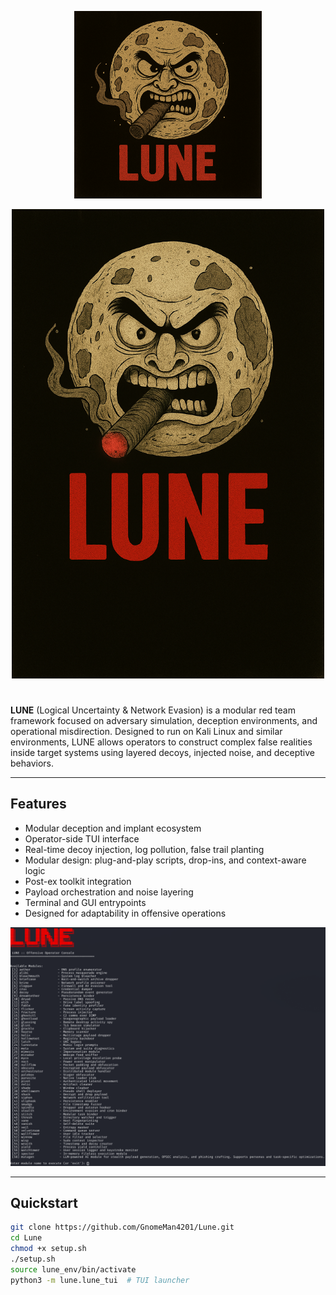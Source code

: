 <p align="center">  
  <img src="lune/assets/lune-logo.png" alt="LUNE Logo" width="300"/> 
</p>

<p align="center">  
  <img src="lune/assets/lune-banner.png" alt="LUNE Banner" width="500"/> 
</p>

#

**LUNE** (Logical Uncertainty & Network Evasion) is a modular red team framework focused on adversary simulation, deception environments, and operational misdirection. Designed to run on Kali Linux and similar environments, LUNE allows operators to construct complex false realities inside target systems using layered decoys, injected noise, and deceptive behaviors.

---

## Features

- Modular deception and implant ecosystem  
- Operator-side TUI interface  
- Real-time decoy injection, log pollution, false trail planting  
- Modular design: plug-and-play scripts, drop-ins, and context-aware logic  
- Post-ex toolkit integration  
- Payload orchestration and noise layering  
- Terminal and GUI entrypoints  
- Designed for adaptability in offensive operations  

<p align="center">  
  <img src="lune/assets/lune-image.png" alt="LUNE UI Screenshot" width="700"/> 
</p>

---

## Quickstart

```bash
git clone https://github.com/GnomeMan4201/Lune.git
cd Lune
chmod +x setup.sh
./setup.sh
source lune_env/bin/activate
python3 -m lune.lune_tui  # TUI launcher
